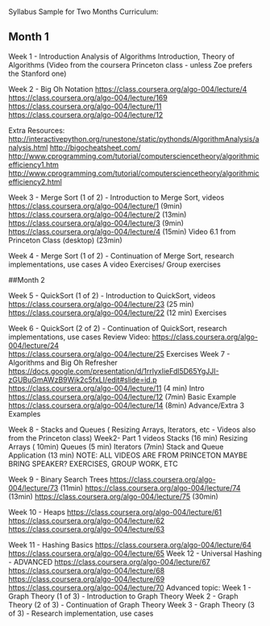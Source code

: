 Syllabus Sample for Two Months Curriculum:

## Month 1
Week 1 - Introduction
Analysis of Algorithms Introduction, Theory of Algorithms (Video from the coursera Princeton class - unless Zoe prefers the Stanford one)

Week 2 - Big Oh Notation
https://class.coursera.org/algo-004/lecture/4
https://class.coursera.org/algo-004/lecture/169
https://class.coursera.org/algo-004/lecture/11
https://class.coursera.org/algo-004/lecture/12

Extra Resources:
http://interactivepython.org/runestone/static/pythonds/AlgorithmAnalysis/analysis.html
http://bigocheatsheet.com/
http://www.cprogramming.com/tutorial/computersciencetheory/algorithmicefficiency1.htm
http://www.cprogramming.com/tutorial/computersciencetheory/algorithmicefficiency2.html

Week 3 - Merge Sort (1 of 2) - Introduction to Merge Sort, videos
https://class.coursera.org/algo-004/lecture/1 (9min)
https://class.coursera.org/algo-004/lecture/2 (13min)
https://class.coursera.org/algo-004/lecture/3 (9min)
https://class.coursera.org/algo-004/lecture/4 (15min)
Video 6.1 from Princeton Class (desktop)  (23min) 

Week 4 - Merge Sort (1 of 2) - Continuation of Merge Sort, research implementations, use cases
A video 
Exercises/ Group exercises

##Month 2

Week 5 - QuickSort (1 of 2) - Introduction to QuickSort, videos
https://class.coursera.org/algo-004/lecture/23  (25 min)
https://class.coursera.org/algo-004/lecture/22  (12 min) 
Exercises 

Week 6 - QuickSort (2 of 2) - Continuation of QuickSort, research implementations, use cases
Review Video: https://class.coursera.org/algo-004/lecture/24  
https://class.coursera.org/algo-004/lecture/25
Exercises 
Week 7 - Algorithms and Big Oh Refresher https://docs.google.com/presentation/d/1rrlyxIieFdl5D65YgJJI-zGUBuGmAWzB9Wjk2c5fxLI/edit#slide=id.p
https://class.coursera.org/algo-004/lecture/11  (4 min) Intro
https://class.coursera.org/algo-004/lecture/12 (7min) Basic Example
https://class.coursera.org/algo-004/lecture/14 (8min)  Advance/Extra 3 Examples 

Week 8 - Stacks and Queues ( Resizing Arrays, Iterators, etc - Videos also from the Princeton class)
Week2- Part 1 videos 
Stacks (16 min)
Resizing Arrays ( 10min)
Queues (5 min)
Iterators (7min)
Stack and Queue Application (13 min)
NOTE: 
 ALL VIDEOS ARE FROM PRINCETON
MAYBE BRING SPEAKER? EXERCISES, GROUP WORK, ETC


Week 9 - Binary Search Trees
https://class.coursera.org/algo-004/lecture/73 (11min)
https://class.coursera.org/algo-004/lecture/74 (13min)
https://class.coursera.org/algo-004/lecture/75 (30min)

Week 10 - Heaps 
https://class.coursera.org/algo-004/lecture/61
https://class.coursera.org/algo-004/lecture/62
https://class.coursera.org/algo-004/lecture/63

Week 11 - Hashing Basics
  https://class.coursera.org/algo-004/lecture/64
  https://class.coursera.org/algo-004/lecture/65
Week 12 - Universal Hashing - ADVANCED
https://class.coursera.org/algo-004/lecture/67
https://class.coursera.org/algo-004/lecture/68
https://class.coursera.org/algo-004/lecture/69
https://class.coursera.org/algo-004/lecture/70
Advanced topic: 
Week 1 - Graph Theory (1 of 3) - Introduction to Graph Theory
Week 2 - Graph Theory (2 of 3) - Continuation of Graph Theory
Week 3 - Graph Theory (3 of 3) - Research implementation, use cases